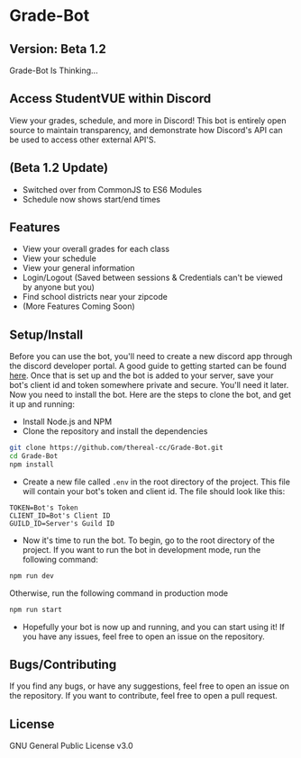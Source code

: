 # Grade-Bot
## Version: Beta 1.2 
Grade-Bot Is Thinking...
## Access StudentVUE within Discord
View your grades, schedule, and more in Discord! This bot is entirely open source to maintain transparency, and demonstrate how Discord's API can be used to access other external API'S.
## (Beta 1.2 Update)
- Switched over from CommonJS to ES6 Modules
- Schedule now shows start/end times
## Features
- View your overall grades for each class
- View your schedule
- View your general information
- Login/Logout (Saved between sessions & Credentials can't be viewed by anyone but you)
- Find school districts near your zipcode
- (More Features Coming Soon)
## Setup/Install
Before you can use the bot, you'll need to create a new discord app through the discord developer portal. A good guide to getting started can be found [here](https://discord.com/developers/docs/getting-started). Once that is set up and the bot is added to your server, save your bot's client id and token somewhere private and secure. You'll need it later.  
Now you need to install the bot. Here are the steps to clone the bot, and get it up and running:  
- Install Node.js and NPM
- Clone the repository and install the dependencies
```bash
git clone https://github.com/thereal-cc/Grade-Bot.git 
cd Grade-Bot
npm install
```
- Create a new file called `.env` in the root directory of the project. This file will contain your bot's token and client id. The file should look like this:
```
TOKEN=Bot's Token
CLIENT_ID=Bot's Client ID
GUILD_ID=Server's Guild ID
```
- Now it's time to run the bot. To begin, go to the root directory of the project. If you want to run the bot in development mode, run the following command:
```bash
npm run dev
```
Otherwise, run the following command in production mode
```bash
npm run start
```
- Hopefully your bot is now up and running, and you can start using it! If you have any issues, feel free to open an issue on the repository.
## Bugs/Contributing
If you find any bugs, or have any suggestions, feel free to open an issue on the repository. If you want to contribute, feel free to open a pull request.
## License
GNU General Public License v3.0